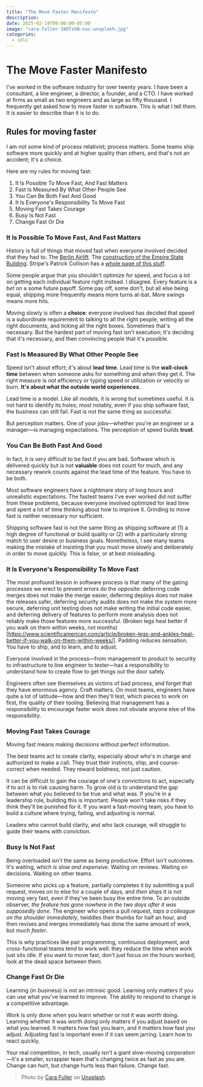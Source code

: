 ```yaml
---
title: "The Move Faster Manifesto"
description:
date: 2025-02-19T09:00:00-05:00
image: "cara-fuller-34OTzkN-nuc-unsplash.jpg"
categories:
  - sdlc
---
```


# The Move Faster Manifesto

I've worked in the software industry for over twenty years. I have been a consultant, a line engineer, a director, a founder, and a CTO. I have worked at firms as small as two engineers and as large as fifty thousand. I frequently get asked how to move faster in software. This is what I tell them. It is easier to describe than it is to do.

## Rules for moving faster

I am not some kind of process relativist; process matters. Some teams ship software more quickly and at higher quality than others, and that's not an accident; it's a choice.

Here are my rules for moving fast:

1. It Is Possible To Move Fast, And Fast Matters
2. Fast Is Measured By What Other People See
3. You Can Be Both Fast And Good
4. It Is Everyone's Responsibility To Move Fast
5. Moving Fast Takes Courage
6. Busy Is Not Fast
7. Change Fast Or Die

### It Is Possible To Move Fast, And Fast Matters

History is full of things that moved fast when everyone involved decided that they had to. The [Berlin Airlift](https://history.state.gov/milestones/1945-1952/berlin-airlift). The [construction of the Empire State Building](https://chrisgagne.com/1255/mary-poppendiecks-the-tyranny-of-the-plan/). Stripe's Patrick Collison has a [whole page of this stuff](https://patrickcollison.com/fast).

Some people argue that you shouldn't optimize for speed, and focus a lot on getting each individual feature right instead. I disagree. Every feature is a _bet_ on a some future payoff. Some pay off, some don't, but all else being equal, shipping more frequently means more turns at-bat. More swings means more hits.

Moving slowly is often a **choice**: everyone involved has decided that speed is a subordinate requirement to talking to all the right people, writing all the right documents, and ticking all the right boxes. Sometimes that's necessary. But the hardest part of moving fast isn't execution; it's deciding that it's necessary, and then convincing people that it's possible.

### Fast Is Measured By What Other People See

Speed isn't about effort; it's about **lead time**. Lead time is the **wall-clock time** between when someone asks for something and when they get it. The right measure is _not_ efficiency or typing speed or utilization or velocity or burn. **It's about what the outside world experiences.**

Lead time is a model. Like all models, it is wrong but sometimes useful. It is not hard to identify its holes; most notably, even if you ship software fast, the business can still fail. Fast is not the same thing as successful.

But perception matters. One of your jobs—whether you're an engineer or a manager—is managing expectations. The perception of speed builds **trust**.

### You Can Be Both Fast And Good

In fact, it is very difficult to be fast if you are bad. Software which is delivered quickly but is not **valuable** does not count for much, and any necessary rework counts against the lead time of the feature. You have to be both.

Most software engineers have a nightmare story of long hours and unrealistic expectations. The fastest teams I've ever worked did not suffer from these problems, because everyone involved optimized for lead time and spent a lot of time thinking about how to improve it. Grinding to move fast is neither necessary nor sufficient.

Shipping software fast is not the same thing as shipping software at (1) a high degree of functional or build quality or (2) with a particularly strong match to user desire or business goals. Nonetheless, I see many teams making the mistake of insisting that you must move slowly and deliberately in order to move quickly. This is false, or at best misleading.

### It Is Everyone's Responsibility To Move Fast

The most profound lesson in software process is that many of the gating processes we erect to prevent errors do the opposite: deferring code merges does not make the merge easier, deferring deploys does not make the releases safer, deferring security audits does not make the system more secure, deferring unit testing does not make writing the initial code easier, and deferring delivery of features to perform more analysis does not reliably make those features more successful. (Broken legs heal better if you walk on them within weeks, not months)[https://www.scientificamerican.com/article/broken-legs-and-ankles-heal-better-if-you-walk-on-them-within-weeks/]. Padding reduces sensation. You have to ship, and to learn, and to adjust.

Everyone involved in the process—from management to product to security to infrastructure to line engineer to tester—has a responsibility to understand how to create flow to get things out the door safely.

Engineers often see themselves as victims of bad process, and forget that they have enormous agency. Craft matters. On most teams, engineers have quite a lot of latitude—how and then they'll test, which pieces to work on first, the quality of their tooling. Believing that management has a responsibility to encourage faster work does not obviate anyone else of the responsibility.

### Moving Fast Takes Courage

Moving fast means making decisions without perfect information.

The best teams act to create clarity, especially about who's in charge and authorized to make a call. They trust their instincts, ship, and course-correct when needed. They reward boldness, not just caution.

It can be difficult to gain the courage of one's convictions to act, especially if to act is to risk causing harm. To grow old is to understand the gap between what you believed to be true and what was. If you're in a leadership role, building this is important. People won't take risks if they think they'll be punished for it. If you want a fast-moving team, you have to build a culture where trying, failing, and adjusting is normal.

Leaders who cannot build clarity, and who lack courage, will struggle to guide their teams with conviction.

### Busy Is Not Fast

Being overloaded isn't the same as being productive. Effort isn't outcomes. It's waiting, _which is slow and expensive_. Waiting on reviews. Waiting on decisions. Waiting on other teams.

Someone who picks up a feature, partially completes it by submitting a pull request, moves on to else for a couple of days, and _then_ ships it is not moving very fast, even if they've been busy the entire time. To an outside observer, _the feature has gone nowhere in the two days after it was supposedly done_. The engineer who opens a pull request, _taps a colleague on the shoulder immediately_, twiddles their thumbs for half an hour, and then revises and merges immediately has done the same amount of work, but _much faster_.

This is why practices like pair programming, continuous deployment, and cross-functional teams tend to work well: they reduce the time when work just sits idle. If you want to move fast, don't just focus on the hours worked; look at the dead space between them.

### Change Fast Or Die

Learning (in business) is not an intrinsic good. Learning only matters if you can use what you've learned to improve. The ability to respond to change is a competitive advantage.

Work is only done when you learn whether or not it was worth doing. Learning whether it was worth doing only matters if you adjust based on what you learned. It matters how fast you learn, and it matters how fast you adjust. Adjusting fast is important even if it can seem jarring. Learn how to react quickly.

Your real competition, in tech, usually isn't a giant slow-moving corporation—it's a smaller, scrappier team that's changing twice as fast as you are. Change can hurt, but change hurts less than failure. Change fast.

> Photo by <a href="https://unsplash.com/@caraventurera?utm_content=creditCopyText&utm_medium=referral&utm_source=unsplash">Cara Fuller</a> on <a href="https://unsplash.com/photos/cheetah-running-on-brown-field-34OTzkN-nuc?utm_content=creditCopyText&utm_medium=referral&utm_source=unsplash">Unsplash</a>.
